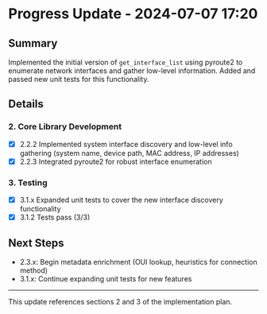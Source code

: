 # Progress Update - 2024-07-07 17:20

## Summary
Implemented the initial version of `get_interface_list` using pyroute2 to enumerate network interfaces and gather low-level information. Added and passed new unit tests for this functionality.

## Details

### 2. Core Library Development
- [x] 2.2.2 Implemented system interface discovery and low-level info gathering (system name, device path, MAC address, IP addresses)
- [x] 2.2.3 Integrated pyroute2 for robust interface enumeration

### 3. Testing
- [x] 3.1.x Expanded unit tests to cover the new interface discovery functionality
- [x] 3.1.2 Tests pass (3/3)

## Next Steps
- 2.3.x: Begin metadata enrichment (OUI lookup, heuristics for connection method)
- 3.1.x: Continue expanding unit tests for new features

---
This update references sections 2 and 3 of the implementation plan. 